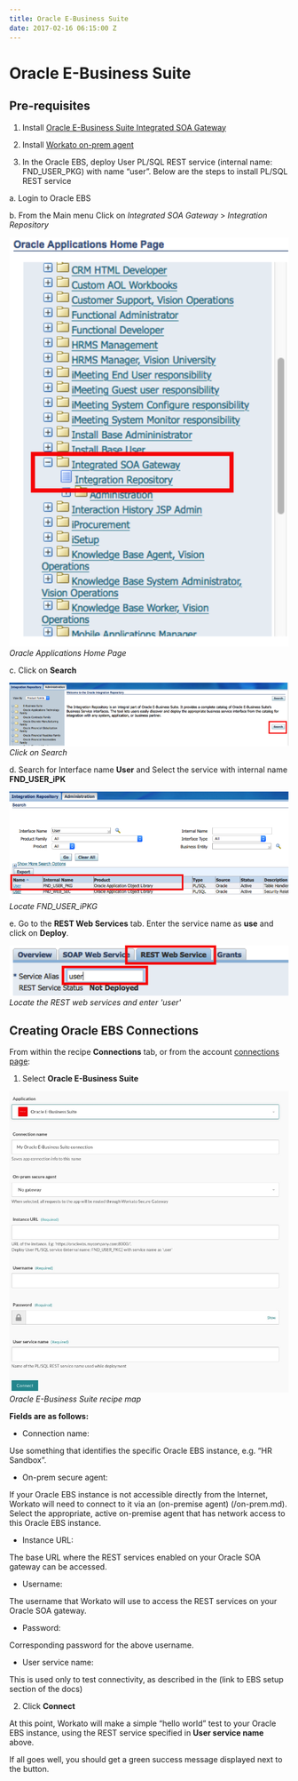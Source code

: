 ```yaml
---
title: Oracle E-Business Suite
date: 2017-02-16 06:15:00 Z
---
```


# Oracle E-Business Suite

## Pre-requisites

1. Install [Oracle E-Business Suite Integrated SOA Gateway](https://docs.oracle.com/cd/E26401_01/doc.122/e20925/T511175T578675.htm)

2. Install [Workato on-prem agent](https://www.workato.com/secure_agents)

3.	In the Oracle EBS, deploy User PL/SQL REST service (internal name: FND_USER_PKG) with name “user”. Below are the steps to install PL/SQL REST service

a.	Login to Oracle EBS

b.  From the Main menu Click on *Integrated SOA Gateway* > *Integration Repository*

![Oracle Applications Home page](/assets/images/connectors/oracle-ebs/oracle-applications.png)
*Oracle Applications Home Page*

c.  Click on **Search**

![Search on page](/assets/images/connectors/oracle-ebs/search.png)
*Click on Search*

d.  Search for Interface name **User** and Select the service with internal name **FND_USER_iPK**

![Search for User](/assets/images/connectors/oracle-ebs/interface.png)
*Locate FND_USER_iPKG*

e. Go to the **REST Web Services** tab. Enter the service name as **use** and click on **Deploy**.

![User service name](/assets/images/connectors/oracle-ebs/web-service.png)
*Locate the REST web services and enter 'user'*

## Creating Oracle EBS Connections

From within the recipe **Connections** tab, or from the account [connections page](https://www.workato.com/connections):

1. Select **Oracle E-Business Suite**

![Oracle recipe](/assets/images/connectors/oracle-ebs/oracle-recipe.jpg)
*Oracle E-Business Suite recipe map*

**Fields are as follows:**

* Connection name:

Use something that identifies the specific Oracle EBS instance, e.g. “HR Sandbox”.

* On-prem secure agent:

If your Oracle EBS instance is not accessible directly from the Internet, Workato will need to connect to it via an (on-premise agent) (/on-prem.md).  Select the appropriate, active on-premise agent that has network access to this Oracle EBS instance.

* Instance URL:

The base URL where the REST services enabled on your Oracle SOA gateway can be accessed.

* Username:

The username that Workato will use to access the REST services on your Oracle SOA gateway.

* Password:

Corresponding password for the above username.

* User service name:

This is used only to test connectivity, as described in the (link to EBS setup section of the docs)

2. Click **Connect**

At this point, Workato will make a simple “hello world” test to your Oracle EBS instance, using the REST service specified in **User service name** above.

If all goes well, you should get a green success message displayed next to the button.
